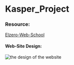 # Kasper_Project



### Resource:
[Elzero-Web-School](https://www.youtube.com/@ElzeroAcademy/playlists)
#### Web-Site Design:
![the design of the website](https://graphberry-imgs.imgix.net/kasper-one-page-psd-template-43.jpg?auto=compress,format&q=80&w=800)
